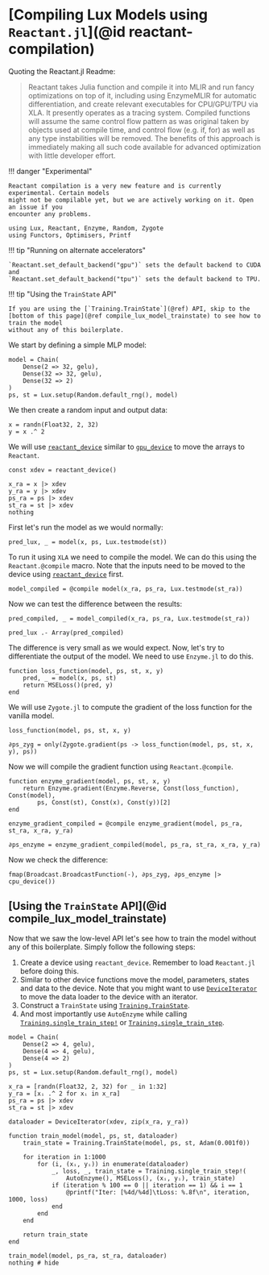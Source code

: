 # [Compiling Lux Models using `Reactant.jl`](@id reactant-compilation)

Quoting the Reactant.jl Readme:

> Reactant takes Julia function and compile it into MLIR and run fancy optimizations on top
> of it, including using EnzymeMLIR for automatic differentiation, and create relevant
> executables for CPU/GPU/TPU via XLA. It presently operates as a tracing system. Compiled
> functions will assume the same control flow pattern as was original taken by objects used
> at compile time, and control flow (e.g. if, for) as well as any type instabilities will be
> removed. The benefits of this approach is immediately making all such code available for
> advanced optimization with little developer effort.

!!! danger "Experimental"

    Reactant compilation is a very new feature and is currently experimental. Certain models
    might not be compilable yet, but we are actively working on it. Open an issue if you
    encounter any problems.

```@example compile_lux_model
using Lux, Reactant, Enzyme, Random, Zygote
using Functors, Optimisers, Printf
```

!!! tip "Running on alternate accelerators"

    `Reactant.set_default_backend("gpu")` sets the default backend to CUDA and
    `Reactant.set_default_backend("tpu")` sets the default backend to TPU.

!!! tip "Using the `TrainState` API"

    If you are using the [`Training.TrainState`](@ref) API, skip to the
    [bottom of this page](@ref compile_lux_model_trainstate) to see how to train the model
    without any of this boilerplate.

We start by defining a simple MLP model:

```@example compile_lux_model
model = Chain(
    Dense(2 => 32, gelu),
    Dense(32 => 32, gelu),
    Dense(32 => 2)
)
ps, st = Lux.setup(Random.default_rng(), model)
```

We then create a random input and output data:

```@example compile_lux_model
x = randn(Float32, 2, 32)
y = x .^ 2
```

We will use [`reactant_device`](@ref) similar to [`gpu_device`](@ref) to move the arrays to
`Reactant`.

```@example compile_lux_model
const xdev = reactant_device()

x_ra = x |> xdev
y_ra = y |> xdev
ps_ra = ps |> xdev
st_ra = st |> xdev
nothing
```

First let's run the model as we would normally:

```@example compile_lux_model
pred_lux, _ = model(x, ps, Lux.testmode(st))
```

To run it using `XLA` we need to compile the model. We can do this using the
`Reactant.@compile` macro. Note that the inputs need to be moved to the device using
[`reactant_device`](@ref) first.

```@example compile_lux_model
model_compiled = @compile model(x_ra, ps_ra, Lux.testmode(st_ra))
```

Now we can test the difference between the results:

```@example compile_lux_model
pred_compiled, _ = model_compiled(x_ra, ps_ra, Lux.testmode(st_ra))

pred_lux .- Array(pred_compiled)
```

The difference is very small as we would expect. Now, let's try to differentiate the
output of the model. We need to use `Enzyme.jl` to do this.

```@example compile_lux_model
function loss_function(model, ps, st, x, y)
    pred, _ = model(x, ps, st)
    return MSELoss()(pred, y)
end
```

We will use `Zygote.jl` to compute the gradient of the loss function for the vanilla model.

```@example compile_lux_model
loss_function(model, ps, st, x, y)

∂ps_zyg = only(Zygote.gradient(ps -> loss_function(model, ps, st, x, y), ps))
```

Now we will compile the gradient function using `Reactant.@compile`.

```@example compile_lux_model
function enzyme_gradient(model, ps, st, x, y)
    return Enzyme.gradient(Enzyme.Reverse, Const(loss_function), Const(model),
        ps, Const(st), Const(x), Const(y))[2]
end

enzyme_gradient_compiled = @compile enzyme_gradient(model, ps_ra, st_ra, x_ra, y_ra)

∂ps_enzyme = enzyme_gradient_compiled(model, ps_ra, st_ra, x_ra, y_ra)
```

Now we check the difference:

```@example compile_lux_model
fmap(Broadcast.BroadcastFunction(-), ∂ps_zyg, ∂ps_enzyme |> cpu_device())
```

## [Using the `TrainState` API](@id compile_lux_model_trainstate)

Now that we saw the low-level API let's see how to train the model without any of this
boilerplate. Simply follow the following steps:

1. Create a device using `reactant_device`. Remember to load `Reactant.jl` before doing this.
2. Similar to other device functions move the model, parameters, states and data to the
   device. Note that you might want to use [`DeviceIterator`](@ref) to move the data
   loader to the device with an iterator.
3. Construct a `TrainState` using [`Training.TrainState`](@ref).
4. And most importantly use `AutoEnzyme` while calling [`Training.single_train_step!`](@ref)
   or [`Training.single_train_step`](@ref).

```@example compile_lux_model
model = Chain(
    Dense(2 => 4, gelu),
    Dense(4 => 4, gelu),
    Dense(4 => 2)
)
ps, st = Lux.setup(Random.default_rng(), model)

x_ra = [randn(Float32, 2, 32) for _ in 1:32]
y_ra = [xᵢ .^ 2 for xᵢ in x_ra]
ps_ra = ps |> xdev
st_ra = st |> xdev

dataloader = DeviceIterator(xdev, zip(x_ra, y_ra))

function train_model(model, ps, st, dataloader)
    train_state = Training.TrainState(model, ps, st, Adam(0.001f0))

    for iteration in 1:1000
        for (i, (xᵢ, yᵢ)) in enumerate(dataloader)
            _, loss, _, train_state = Training.single_train_step!(
                AutoEnzyme(), MSELoss(), (xᵢ, yᵢ), train_state)
            if (iteration % 100 == 0 || iteration == 1) && i == 1
                @printf("Iter: [%4d/%4d]\tLoss: %.8f\n", iteration, 1000, loss)
            end
        end
    end

    return train_state
end

train_model(model, ps_ra, st_ra, dataloader)
nothing # hide
```
